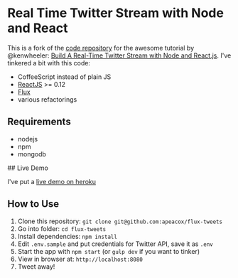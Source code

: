 # Real Time Twitter Stream with Node and React

This is a fork of the [code repository](https://github.com/scotch-io/react-tweets) for the awesome tutorial by @kenwheeler: [Build A Real-Time Twitter Stream with Node and React.js](http://scotch.io/tutorials/javascript/build-a-real-time-twitter-stream-with-node-and-react-js). I've tinkered a bit with this code:

* CoffeeScript instead of plain JS
* [ReactJS](http://facebook.github.io/react/)  >= 0.12
* [Flux](http://facebook.github.io/flux/)
* various refactorings

## Requirements

* nodejs
* npm
* mongodb

## Live Demo

I've put a [live demo on heroku](http://flux-tweets.herokuapp.com)

## How to Use

1. Clone this repository: `git clone git@github.com:apeacox/flux-tweets`
2. Go into folder: `cd flux-tweets`
3. Install dependencies: `npm install`
4. Edit `.env.sample` and put credentials for Twitter API, save it as `.env`
5. Start the app with `npm start` (or `gulp dev` if you want to tinker)
6. View in browser at: `http://localhost:8080`
7. Tweet away!
